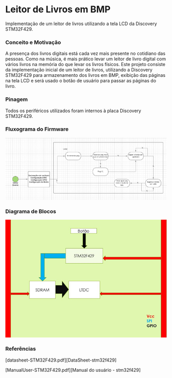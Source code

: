 ﻿# Leitor de Livros em BMP 

Implementação de um leitor de livros utilizando a tela LCD da Discovery STM32F429.

### Conceito e Motivação
A presença dos livros digitais está cada vez mais presente no cotidiano das pessoas. Como na música, é mais prático levar um leitor de livro digital com vários livros na memória do que levar os livros físicos. 
Este projeto consiste da implementação inicial de um leitor de livros, utilizando a Discovery STM32F429 para armazenamento dos livros em BMP, exibição das páginas na tela LCD e será usado o botão de usuário para passar as páginas do livro.

### Pinagem
Todos os periféricos utilizados foram internos à placa Discovery STM32F429.

### Fluxograma do Firmware
![Fluxograma do Firmaware](Fluxograma.jpg)

### Diagrama de Blocos

![Diagrama de Blocos](DiagramaDeBlocos.JPG)
### Referências

[datasheet-STM32F429.pdf][DataSheet-stm32f429]

[ManualUser-STM32F429.pdf][Manual do usuário - stm32f429]


